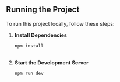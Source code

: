 ## Running the Project

To run this project locally, follow these steps:

1. **Install Dependencies**
   ```bash
   npm install
  
2. **Start the Development Server**
   ```bash
   npm run dev
